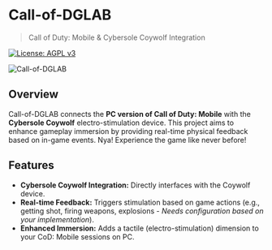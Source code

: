# Call-of-DGLAB 
> Call of Duty: Mobile & Cybersole Coywolf Integration

[![License: AGPL v3](https://img.shields.io/badge/License-AGPL_v3-blue.svg)](https://www.gnu.org/licenses/agpl-3.0)

![Call-of-DGLAB](https://socialify.git.ci/wellcoming/Call-of-DGLAB/image?custom_description=Call+of+DGLAB&description=1&forks=1&issues=1&logo=https%3A%2F%2Fmtx.tf%3A8443%2Fpic%2Fcodglab.png&name=1&owner=1&pattern=Solid&pulls=1&stargazers=1&theme=Auto)
## Overview
Call-of-DGLAB connects the **PC version of Call of Duty: Mobile** with the **Cybersole Coywolf** electro-stimulation device. This project aims to enhance gameplay immersion by providing real-time physical feedback based on in-game events. Nya! Experience the game like never before!
## Features
*   **Cybersole Coywolf Integration:** Directly interfaces with the Coywolf device.
*   **Real-time Feedback:** Triggers stimulation based on game actions (e.g., getting shot, firing weapons, explosions - *Needs configuration based on your implementation*).
*   **Enhanced Immersion:** Adds a tactile (electro-stimulation) dimension to your CoD: Mobile sessions on PC.

